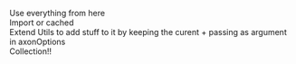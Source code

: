 Use everything from here  
Import or cached  
Extend Utils to add stuff to it by keeping the curent + passing as argument in axonOptions  
Collection!!  
